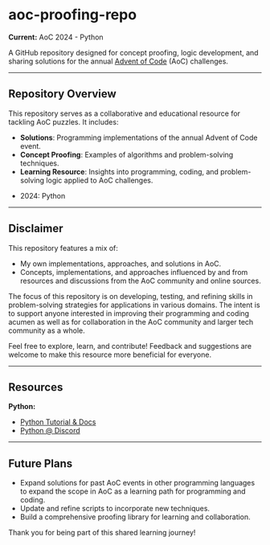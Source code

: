 # aoc-proofing-repo  
**Current:** AoC 2024 - Python  

A GitHub repository designed for concept proofing, logic development, and sharing solutions for the annual [Advent of Code](https://adventofcode.com) (AoC) challenges.  

---

## Repository Overview  
This repository serves as a collaborative and educational resource for tackling AoC puzzles. It includes:  
- **Solutions**: Programming implementations of the annual Advent of Code event. 
- **Concept Proofing**: Examples of algorithms and problem-solving techniques.  
- **Learning Resource**: Insights into programming, coding, and problem-solving logic applied to AoC challenges.  

* 2024: Python

---

## Disclaimer  
This repository features a mix of:  
- My own implementations, approaches, and solutions in AoC.  
- Concepts, implementations, and approaches influenced by and from resources and discussions from the AoC community and online sources.  

The focus of this repository is on developing, testing, and refining skills in problem-solving strategies for applications in various domains. The intent is to support anyone interested in improving their programming and coding acumen as well as for collaboration in the AoC community and larger tech community as a whole.  

Feel free to explore, learn, and contribute! Feedback and suggestions are welcome to make this resource more beneficial for everyone.  

---

## Resources
**Python:**
- [Python Tutorial & Docs](https://docs.python.org/3/)
- [Python @ Discord](https://discord.gg/python)

---

## Future Plans  
- Expand solutions for past AoC events in other programming languages to expand the scope in AoC as a learning path for programming and coding. 
- Update and refine scripts to incorporate new techniques.  
- Build a comprehensive proofing library for learning and collaboration.  

Thank you for being part of this shared learning journey!  
